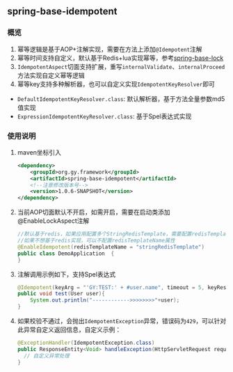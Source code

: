 ## spring-base-idempotent

### 概览
1. 幂等逻辑是基于AOP+注解实现，需要在方法上添加`@Idempotent`注解
2. 幂等时间支持自定义，默认基于Redis+lua实现幂等，参考[spring-base-lock](../spring-base-lock/README.md)
3. `IdempotentAspect`切面支持扩展，重写`internalValidate`、`internalProceed`方法实现自定义幂等逻辑
4. 幂等key支持多种解析器，也可以自定义实现`IdempotentKeyResolver`即可
- `DefaultIdempotentKeyResolver.class`: 默认解析器，基于方法全量参数md5值实现
- `ExpressionIdempotentKeyResolver.class`: 基于Spel表达式实现

### 使用说明
1. maven坐标引入
    ```xml
    <dependency>
        <groupId>org.gy.framework</groupId>
        <artifactId>spring-base-idempotent</artifactId>
        <!--注意修改版本号-->
        <version>1.0.6-SNAPSHOT</version>
    </dependency>
    ```

2. 当前AOP切面默认不开启，如需开启，需要在启动类添加@EnableLockAspect注解
    ```java
    //默认基于redis，如果应用配置多个StringRedisTemplate，需要配置redisTemplateName属性指定bean
    //如果不想基于redis实现，可以不配置redisTemplateName属性
    @EnableIdempotent(redisTemplateName = "stringRedisTemplate")
    public class DemoApplication  {
    }
    ```
3. 注解调用示例如下，支持Spel表达式
   ```java
   @Idempotent(keyArg = "'GY:TEST:' + #user.name", timeout = 5, keyResolver = ExpressionIdempotentKeyResolver.class)
   public void test(User user){
       System.out.println("------------>>>>>>>>"+user);
   }
   ```
4. 如果校验不通过，会抛出`IdempotentException`异常，错误码为`429`，可以针对此异常自定义返回信息，自定义示例：
   ```java
   @ExceptionHandler(IdempotentException.class)
   public ResponseEntity<Void> handleException(HttpServletRequest request, IdempotentException e) {
     // 自定义异常处理
   }
   ```


